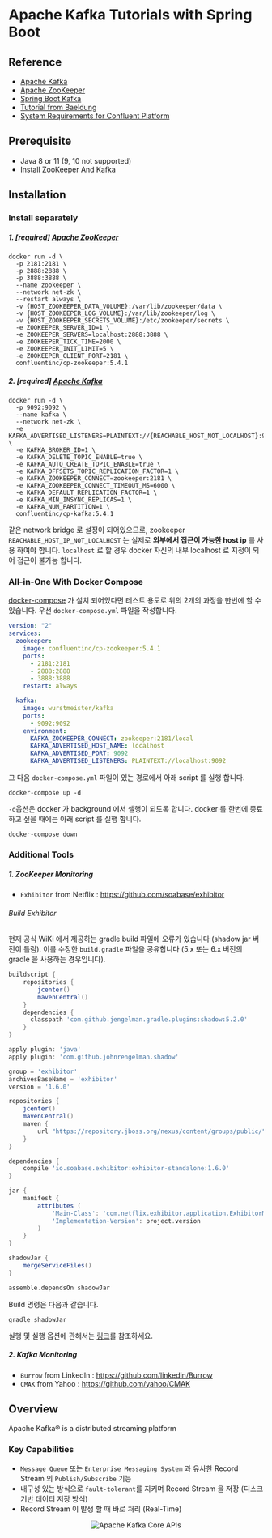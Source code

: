 # Apache Kafka Tutorials with Spring Boot

## Reference

* [Apache Kafka](https://kafka.apache.org/)
* [Apache ZooKeeper](https://zookeeper.apache.org/)
* [Spring Boot Kafka](https://docs.spring.io/spring-boot/docs/2.2.6.RELEASE/reference/htmlsingle/#boot-features-kafka)
* [Tutorial from Baeldung](https://www.baeldung.com/spring-kafka)
* [System Requirements for Confluent Platform](https://docs.confluent.io/current/installation/system-requirements.html)

## Prerequisite

* Java 8 or 11 (9, 10 not supported)
* Install ZooKeeper And Kafka

## Installation

### Install separately

##### 1. [required] [Apache ZooKeeper](https://hub.docker.com/r/confluentinc/cp-zookeeper)

```shell script
docker run -d \
  -p 2181:2181 \
  -p 2888:2888 \
  -p 3888:3888 \
  --name zookeeper \
  --network net-zk \
  --restart always \
  -v {HOST_ZOOKEEPER_DATA_VOLUME}:/var/lib/zookeeper/data \
  -v {HOST_ZOOKEEPER_LOG_VOLUME}:/var/lib/zookeeper/log \
  -v {HOST_ZOOKEEPER_SECRETS_VOLUME}:/etc/zookeeper/secrets \
  -e ZOOKEEPER_SERVER_ID=1 \
  -e ZOOKEEPER_SERVERS=localhost:2888:3888 \
  -e ZOOKEEPER_TICK_TIME=2000 \
  -e ZOOKEEPER_INIT_LIMIT=5 \
  -e ZOOKEEPER_CLIENT_PORT=2181 \
  confluentinc/cp-zookeeper:5.4.1
```

##### 2. [required] [Apache Kafka](https://hub.docker.com/r/confluentinc/cp-kafka)

```shell script
docker run -d \
  -p 9092:9092 \
  --name kafka \
  --network net-zk \
  -e KAFKA_ADVERTISED_LISTENERS=PLAINTEXT://{REACHABLE_HOST_NOT_LOCALHOST}:9092 \
  -e KAFKA_BROKER_ID=1 \
  -e KAFKA_DELETE_TOPIC_ENABLE=true \
  -e KAFKA_AUTO_CREATE_TOPIC_ENABLE=true \
  -e KAFKA_OFFSETS_TOPIC_REPLICATION_FACTOR=1 \
  -e KAFKA_ZOOKEEPER_CONNECT=zookeeper:2181 \
  -e KAFKA_ZOOKEEPER_CONNECT_TIMEOUT_MS=6000 \
  -e KAFKA_DEFAULT_REPLICATION_FACTOR=1 \
  -e KAFKA_MIN_INSYNC_REPLICAS=1 \
  -e KAFKA_NUM_PARTITION=1 \
  confluentinc/cp-kafka:5.4.1
```

같은 network bridge 로 설정이 되어있으므로, zookeeper
`REACHABLE_HOST_IP_NOT_LOCALHOST` 는 실제로 **외부에서 접근이 가능한 host ip** 를 사용 하여야 합니다. `localhost` 로 할 경우 docker 자신의 내부 localhost 로 지정이 되어 접근이 불가능 합니다.  

### All-in-One With Docker Compose

[docker-compose](https://docs.docker.com/compose/install/) 가 설치 되어있다면 테스트 용도로 위의 2개의 과정을 한번에 할 수 있습니다. 우선 `docker-compose.yml` 파일을 작성합니다.
```yaml
version: "2"
services:
  zookeeper:
    image: confluentinc/cp-zookeeper:5.4.1
    ports:
      - 2181:2181
      - 2888:2888
      - 3888:3888
    restart: always

  kafka:
    image: wurstmeister/kafka
    ports:
      - 9092:9092
    environment:
      KAFKA_ZOOKEEPER_CONNECT: zookeeper:2181/local
      KAFKA_ADVERTISED_HOST_NAME: localhost
      KAFKA_ADVERTISED_PORT: 9092
      KAFKA_ADVERTISED_LISTENERS: PLAINTEXT://localhost:9092
```

그 다음 `docker-compose.yml` 파일이 있는 경로에서 아래 script 를 실행 합니다.
```shell script
docker-compose up -d
```

`-d`옵션은 docker 가 background 에서 샐행이 되도록 합니다. docker 를 한번에 종료하고 싶을 때에는 아래 script 를 실행 합니다.
```shell script
docker-compose down
```

### Additional Tools

##### 1. ZooKeeper Monitoring
* `Exhibitor` from Netflix : https://github.com/soabase/exhibitor

###### Build Exhibitor

현재 공식 WiKi 에서 제공하는 gradle build 파일에 오류가 있습니다 (shadow jar 버전이 틀림). 이를 수정한 `build.gradle` 파일을 공유합니다 (5.x 또는 6.x 버전의 gradle 을 사용하는 경우입니다).

```groovy
buildscript {
    repositories {
        jcenter()
        mavenCentral()
    }
    dependencies {
      classpath 'com.github.jengelman.gradle.plugins:shadow:5.2.0'
    }
}

apply plugin: 'java'
apply plugin: 'com.github.johnrengelman.shadow'

group = 'exhibitor'
archivesBaseName = 'exhibitor'
version = '1.6.0'

repositories {
    jcenter()
    mavenCentral()
    maven {
        url "https://repository.jboss.org/nexus/content/groups/public/"
    }
}

dependencies {
    compile 'io.soabase.exhibitor:exhibitor-standalone:1.6.0'
}

jar {
    manifest {
        attributes (
            'Main-Class': 'com.netflix.exhibitor.application.ExhibitorMain',
            'Implementation-Version': project.version
        )
    }
}

shadowJar {
    mergeServiceFiles()
}

assemble.dependsOn shadowJar
``` 

Build 명령은 다음과 같습니다.

```shell script
gradle shadowJar
```

실행 및 실행 옵션에 관해서는 [링크](https://github.com/soabase/exhibitor/wiki/Running-Exhibitor)를 참조하세요.

##### 2. Kafka Monitoring
* `Burrow` from LinkedIn : https://github.com/linkedin/Burrow
* `CMAK` from Yahoo : https://github.com/yahoo/CMAK

## Overview
Apache Kafka® is a distributed streaming platform

### Key Capabilities
* `Message Queue` 또는 `Enterprise Messaging System` 과 유사한 Record Stream 의 `Publish/Subscribe` 기능
* 내구성 있는 방식으로 `fault-tolerant`를 지키며 Record Stream 을 저장 (디스크 기반 데이터 저장 방식)
* Record Stream 이 발생 할 때 바로 처리 (Real-Time)

<p align="center">
  <img src="https://kafka.apache.org/24/images/kafka-apis.png" alt="Apache Kafka Core APIs"/>
</p>